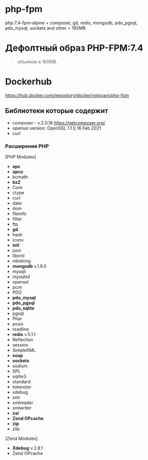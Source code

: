 # php-fpm
php:7.4-fpm-alpine + composer, gd, redis, mongodb, pdo_pgsql, pdo_mysql, sockets and other = 165MB

# Дефолтный образ PHP-FPM:7.4

> объемом в 165MB.

# Dockerhub
https://hub.docker.com/repository/docker/volgvam/php-fpm


## Библиотеки которые содержит
- composer - v.2.0.18 https://getcomposer.org/
- openssl version: OpenSSL 1.1.1j  16 Feb 2021
- curl


### Расширения PHP

[PHP Modules]
- **apc**
- **apcu**
- bcmath
- **bz2**
- Core
- ctype
- curl
- date
- dom
- fileinfo
- filter
- ftp
- **gd**
- hash
- iconv
- **intl**
- json
- libxml
- mbstring
- **mongodb** v.1.9.0
- mysqli
- mysqlnd
- openssl
- pcre
- PDO
- **pdo_mysql**
- **pdo_pgsql**
- **pdo_sqlite**
- pgsql
- Phar
- posix
- readline
- **redis** v.5.1.1
- Reflection
- session
- SimpleXML
- **soap**
- **sockets**
- sodium
- SPL
- sqlite3
- standard
- tokenizer
- xdebug
- xml
- xmlreader
- xmlwriter
- **xsl**
- **Zend OPcache**
- **zip**
- zlib


[Zend Modules]
- **Xdebug** v.2.8.1
- Zend OPcache

